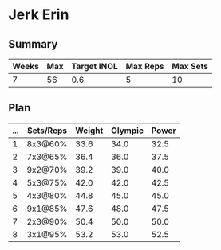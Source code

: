 # Jerk Erin

## Summary

Weeks | Max | Target INOL | Max Reps | Max Sets
--- | --- | --- | --- | ---
7 | 56 | 0.6 | 5 | 10

## Plan

 ... | Sets/Reps | Weight | Olympic | Power
--- | --- | --- | --- | ---
1 | 8x3@60% | 33.6 | 34.0 | 32.5
2 | 7x3@65% | 36.4 | 36.0 | 37.5
3 | 9x2@70% | 39.2 | 39.0 | 40.0
4 | 5x3@75% | 42.0 | 42.0 | 42.5
5 | 4x3@80% | 44.8 | 45.0 | 45.0
6 | 9x1@85% | 47.6 | 48.0 | 47.5
7 | 2x3@90% | 50.4 | 50.0 | 50.0
8 | 3x1@95% | 53.2 | 53.0 | 52.5

